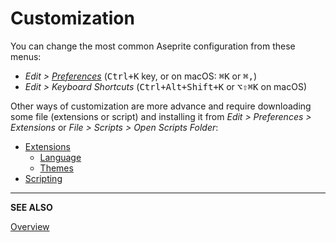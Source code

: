 # Customization

You can change the most common Aseprite configuration from these menus:

* *Edit > [Preferences](preferences.md)* (<kbd>Ctrl+K</kbd> key, or on macOS: <kbd>⌘K</kbd> or <kbd>⌘,</kbd>)
* *Edit > Keyboard Shortcuts* (<kbd>Ctrl+Alt+Shift+K</kbd> or <kbd>⌥⇧⌘K</kbd> on macOS)

Other ways of customization are more advance and require downloading
some file (extensions or script) and installing it from *Edit >
Preferences > Extensions* or *File > Scripts > Open Scripts Folder*:

* [Extensions](extensions.md)
  * [Language](language.md)
  * [Themes](themes.md)
* [Scripting](scripting.md)

---

**SEE ALSO**

[Overview](overview.md)
